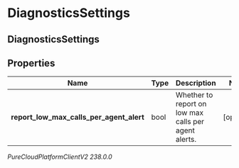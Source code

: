 # DiagnosticsSettings

## DiagnosticsSettings

## Properties

|Name | Type | Description | Notes|
|------------ | ------------- | ------------- | -------------|
| **report_low_max_calls_per_agent_alert** | bool | Whether to report on low max calls per agent alerts. | [optional] |



_PureCloudPlatformClientV2 238.0.0_
